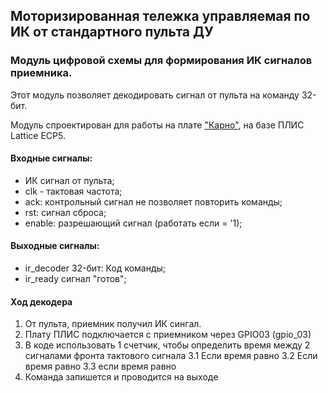 ## Моторизированная тележка управляемая по ИК от стандартного пульта ДУ
### Модуль цифровой схемы для формирования ИК сигналов приемника.
Этот модуль позволяет декодировать сигнал от пульта на команду 32-бит.

Модуль спроектирован для работы на плате ["Карно"](https://github.com/Fabmicro-LLC/Karnix_ASB-254), на базе ПЛИС Lattice ECP5.

#### Входные сигналы:
* ИК сигнал от пульта;
* clk - тактовая частота;
* ack: контрольный сигнал не позволяет повторить команды;
* rst: сигнал сброса;
* enable: разрешающий сигнал (работать если = '1);

#### Выходные сигналы:
* ir_decoder 32-бит: Код команды;
* ir_ready сигнал "готов";


#### Ход декодера
1. От пульта, приемник получил ИК сингал.
2. Плату ПЛИС подключается с приемником через GPIO03 (gpio_03)
3. В коде использовать 1 счетчик, чтобы определить время между 2 сигналами фронта тактового сигнала
   3.1 Если время равно
   3.2 Если время равно
   3.3 если время равно
4. Команда запишется и проводится на выходе 
